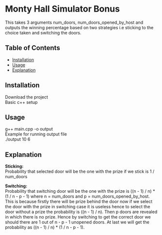 # Monty Hall Simulator Bonus

This takes 3 arguments num_doors, num_doors_opened_by_host and outputs the winning percentage based on two strategies i.e sticking to the choice taken and switching the doors.

## Table of Contents

- [Installation](#installation)
- [Usage](#usage)
- [Explanation](#explanation)

## Installation

Download the project  
Basic c++ setup

## Usage

g++ main.cpp -o output  
Example for running output file  
./output 10 6

## Explanation

**Sticking:**  
Probability that selected door will be the one with the prize if we stick is 1 / num_doors  

**Switching:**  
Probability that switching door will be the one with the prize is ((n - 1) / n) * (1 / n - p - 1) where n = num_doors and p = num_doors_opened_by_host. This is because firstly there will be prize behind the door now if we select the door with the prize in switching case it is useless hence to select the door without a prize the probability is ((n - 1) / n). Then p doors are revealed in which there is no prize. Hence by switching to get the correct door we should there are 1 out of n - p - 1 unopened doors. At last we will get the probability as ((n - 1) / n) * (1 / n - p - 1).  
